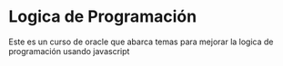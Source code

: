 # Logica de Programación 
Este es un curso de oracle que abarca temas para mejorar la logica de programación usando javascript
